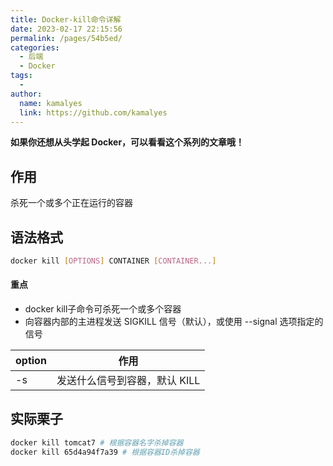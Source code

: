 ```yaml
---
title: Docker-kill命令详解
date: 2023-02-17 22:15:56
permalink: /pages/54b5ed/
categories:
  - 后端
  - Docker
tags:
  - 
author: 
  name: kamalyes
  link: https://github.com/kamalyes
---
```

**如果你还想从头学起 Docker，可以看看这个系列的文章哦！**

## 作用

杀死一个或多个正在运行的容器

## 语法格式

```bash
docker kill [OPTIONS] CONTAINER [CONTAINER...]
```

#### 重点

- docker kill子命令可杀死一个或多个容器
- 向容器内部的主进程发送 SIGKILL 信号（默认），或使用 --signal 选项指定的信号

| option | 作用 |
| ---- | ---- |
-s | 发送什么信号到容器，默认 KILL

## 实际栗子

```bash
docker kill tomcat7 # 根据容器名字杀掉容器
docker kill 65d4a94f7a39 # 根据容器ID杀掉容器
```
